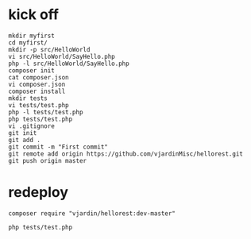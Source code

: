 # kick off

    mkdir myfirst
    cd myfirst/
    mkdir -p src/HelloWorld
    vi src/HelloWorld/SayHello.php
    php -l src/HelloWorld/SayHello.php 
    composer init
    cat composer.json 
    vi composer.json 
    composer install
    mkdir tests
    vi tests/test.php
    php -l tests/test.php 
    php tests/test.php 
    vi .gitignore 
    git init
    git add .
    git commit -m "First commit"
    git remote add origin https://github.com/vjardinMisc/hellorest.git
    git push origin master

# redeploy

    composer require "vjardin/hellorest:dev-master"

    php tests/test.php
